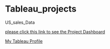 # Tableau_projects
US_sales_Data

[please click this link to see the Project Dashboard](https://public.tableau.com/app/profile/rishabh.singh2719/viz/sales_data_16632606290760/dashboard)




[My Tableau Profile](https://public.tableau.com/app/profile/rishabh.singh2719)
